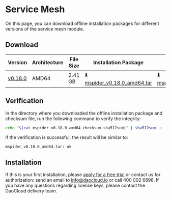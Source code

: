# Service Mesh

On this page, you can download offline installation packages for different versions of the service mesh module.

## Download

| Version                                          | Architecture | File Size | Installation Package                                                                                                              | Checksum File                                                                                                                | Update Date |
|--------------------------------------------------|--------------|-----------|----------------------------------------------------------------------------------------------------------------------------------|-----------------------------------------------------------------------------------------------------------------------------|-------------|
| [v0.18.0](../../mspider/intro/release-notes.md) | AMD64        | 2.41 GB   | [:arrow_down: mspider_v0.18.0_amd64.tar](https://qiniu-download-public.daocloud.io/DaoCloud_Enterprise/mspider_v0.18.0_x86_64.tar) | [:arrow_down: mspider_v0.18.0_amd64_checksum.sha512sum](https://qiniu-download-public.daocloud.io/DaoCloud_Enterprise/mspider_v0.18.0_x86_64_checksum.sha512sum) | 2023-08-23   |

## Verification

In the directory where you downloaded the offline installation package and checksum file, run the following command to verify the integrity:

```sh
echo "$(cat mspider_v0.18.0_amd64_checksum.sha512sum)" | sha512sum -c
```

If the verification is successful, the result will be similar to:

```none
mspider_v0.18.0_amd64.tar: ok
```

## Installation

If this is your first installation, please [apply for a free trial](../../dce/license0.md) or contact us for authorization: send an email to info@daocloud.io or call 400 002 6898.
If you have any questions regarding license keys, please contact the DaoCloud delivery team.
